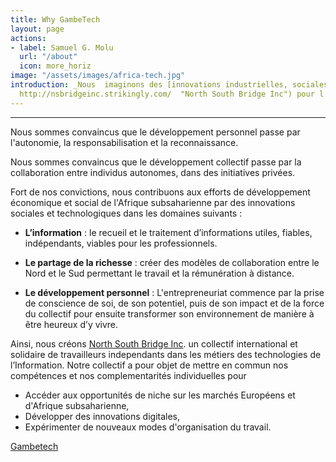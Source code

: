 ```yaml
---
title: Why GambeTech
layout: page
actions:
- label: Samuel G. Molu
  url: "/about"
  icon: more_horiz
image: "/assets/images/africa-tech.jpg"
introduction: _Nous  imaginons des [innovations industrielles, sociales et économiques](
  http://nsbridgeinc.strikingly.com/  "North South Bridge Inc") pour l'Afrique._
---
```


---
Nous sommes convaincus que le développement personnel passe par l'autonomie, la responsabilisation et la reconnaissance.

Nous sommes convaincus que le développement collectif passe par la collaboration entre individus autonomes, dans des initiatives privées. 

Fort de nos convictions, nous contribuons aux efforts de développement économique et social de l'Afrique subsaharienne par des innovations sociales et technologiques dans les  domaines suivants :

* __L’information__ : le recueil et le traitement d’informations utiles, fiables, indépendants, viables pour les professionnels.

* __Le partage de la richesse__ : créer des modèles de collaboration entre le Nord et le Sud permettant le travail et la rémunération à distance.

* __Le développement personnel__ :  L'entrepreneuriat commence par la prise de conscience de soi, de son potentiel, puis de son impact et de la force du collectif pour ensuite transformer son environnement de manière à être heureux d’y vivre.

Ainsi, nous créons  [North South Bridge Inc]( http://nsbridgeinc.strikingly.com/  "North South Bridge Inc"). un collectif international et solidaire de travailleurs independants dans les métiers des technologies de l’Information. Notre collectif a pour objet de mettre en commun nos compétences et nos complementarités individuelles pour
* Accéder aux opportunités de niche sur les marchés Européens et d'Afrique subsaharienne,
* Développer des innovations digitales, 
* Expérimenter de nouveaux modes d'organisation du travail.

 [Gambetech]( /about  "A propos")